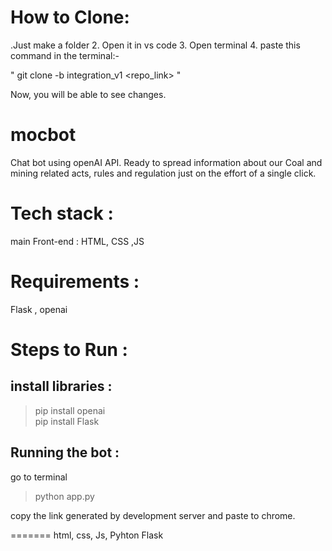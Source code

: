 # How to Clone: 

.Just make a folder 
2. Open it in vs code
3. Open terminal
4. paste this command in the terminal:-

" git clone -b integration_v1 <repo_link> "

Now, you will be able to see changes.

# mocbot
Chat bot using openAI API. Ready to spread information about our Coal and mining related acts, rules and regulation just on the effort of a single click.

# Tech stack :
main
Front-end : HTML, CSS ,JS

# Requirements :
Flask , openai 

# Steps to Run :
## install libraries :
> pip install openai <br>
> pip install Flask
## Running the bot :
go to terminal
> python app.py

copy the link generated by development server and paste to chrome.

=======
html, css, Js, Pyhton Flask

